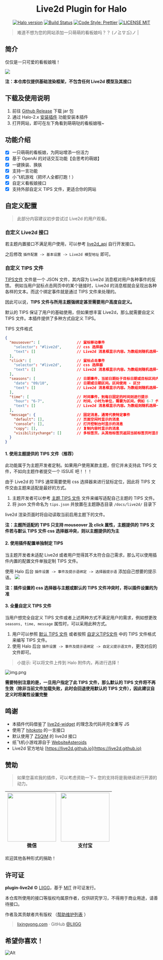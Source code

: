 <h1 align="center">Live2d Plugin for Halo</h1>
<p align="center">
  <a href="https://github.com/halo-dev/halo"><img alt="Halo version" src="https://img.shields.io/badge/halo-2.4.0%2B-brightgreen?style=for-the-badge" /></a>
  <a href="https://github.com/LIlGG/halo-theme-sakura"><img alt="Build Status" src="https://img.shields.io/badge/build-positive-brightgreen?style=for-the-badge"></a>
  <a href="https://github.com/prettier/prettier"><img alt="Code Style: Prettier" src="https://img.shields.io/badge/release-1.1.2-blue?style=for-the-badge"></a>
  <a href="./LICENSE"><img alt="LICENSE MIT" src="https://img.shields.io/badge/license-MIT-blue.svg?style=for-the-badge"></a>
</p>

> 难道不想为您的网站添加一只萌萌的看板娘吗？？ (ノ≧∇≦)ノ |

## 简介
仅仅是一只可爱的看板娘哦！

![](docs/live2d.jpg)

**注：本仓库仅提供基础渲染框架，不包含任何 Live2d 模型及其接口**

## 下载及使用说明
1. 前往 [Github Release](https://github.com/LIlGG/plugin-live2d/releases/latest) 下载 jar 包
2. 通过 Halo-2.x [安装插件](https://docs.halo.run/user-guide/plugins#%E5%AE%89%E8%A3%85%E6%8F%92%E4%BB%B6) 功能安装本插件
3. 打开网站，即可在左下角看到萌萌哒的看板娘哦~

## 功能介绍
- [x] 一只萌萌的看板娘，为网站增添一份活力
- [x] 基于 OpenAi 的对话交互功能【会思考的萌娘】
- [x] 一键换装、换肤
- [x] 支持一言功能
- [x] 小飞机游戏（把坏人全都打跑！）
- [x] 自定义看板娘接口
- [x] 支持外部自定义 TIPS 文件，更适合你的网站

## 自定义配置
> 此部分内容建议初步尝试过 Live2d 的用户观看。

### 自定义 Live2d 接口
若主题内置接口不满足用户使用，可以参考 [live2d_api](https://github.com/fghrsh/live2d_api) 自行开发接口。

之后修改 `插件配置 -> 基本设置 -> Live2d 模型地址` 即可。

### 自定义 TIPS 文件
[TIPS文件](/src/main/resources/static/live2d-tips.json) 文件是一个 JSON 文件，其内容为 Live2d 消息框对用户各种事件的反馈。
例如当用户鼠标点击网页中的某个链接时，Live2d 的消息框就会呈现出各种各样的文本。而这个绑定事件就是通过 TIPS 文件来处理的。

因此可以说，**TIPS 文件与所用主题强绑定甚至需要用户高度自定义。**

默认的 TIPS 保证了用户的基础使用，但如果想丰富 Live2d，那么就需要自定义 TIPS 文件。本插件提供了多种方式自定义 TIPS。

TIPS 文件格式

```json
{
  "mouseover": [                 // 鼠标移动事件
    "selector": "#live2d",       // css 选择器
    "text": []                   // Live2d 消息框显示内容。为数组则随机选择一条显示
  ],
  "click": [                     // 鼠标点击事件
    "selector": "#live2d",       // css 选择器
    "text": []                   // Live2d 消息框显示内容。为数组则随机选择一条显示
  ],
  "seasons": [                   // 日期事件，当前日期处于目标日期或目标区间内，则进行显示
    "date": "09/10",             // 日期或日期区间。区间使用 - 区分
    "text": []                   // Live2d 消息框显示内容。为数组则随机选择一条显示
  ],
  "time": [                      // 时间事件，到每日固定的时间则进行提示
    "hour": "6-7",               // 时间，小时为单位，需要为区间，例如 6-7 代表 6 点到 7 点之间
    "text": []                   // Live2d 消息框显示内容。为数组则随机选择一条显示
  ],
  "message": {                   // 固定消息，通常代表特定事件
    "default": [],               // 页面空闲时显示的消息
    "console": [],               // 打开控制台时显示的消息
    "copy": [],                  // 复制内容时显示的消息
    "visibilitychange": []       // 多标签页，从其他标签页返回当前标签页时显示的消息
  }
}
```

#### 1. 使用主题提供的 TIPS 文件（推荐）
此功能属于为主题开发者定制。如果用户使用某款主题，但它并未支持此 TIPS 文件，不如向主题作者提交一个 ISSUE 吧！！！

由于 Live2d 的 TIPS 通常需要使用 css 选择器来进行鼠标定位，因此将 TIPS 文件交由主题来适配是最好的方式。

1. 主题开发者可以参考  [主题 TIPS 文件](/docs/live2d/tips.json) 文件来编写适配自己主题的 TIPS 文件。
2. 将 json 文件命名为 `tips.json` 并放置在主题静态目录 `/docs/live2d/` 目录下

live2d 渲染页面时将自动读取当前启用主题下的文件。

**注：主题所适配的 TIPS 只支持 mouseover 及 click 属性，主题提供的 TIPS 文件若与默认 TIPS 文件 css 选择器冲突，则以主题提供的为主**

#### 2. 使用插件配置单独制定 TIPS
当主题开发者未适配 Live2d 或者用户觉得其不太符合自己需求，那么可以使用插件内置的配置文件单独定制 TIPS 文件。

使用 Halo 后台 `插件设置 -> 事件及提示语绑定 -> 选择器提示语` 添加自己想要的提示语。
![](docs/img2.png)

**注：插件设置的 css 选择器与主题或默认的 TIPS 文件冲突时，将以插件设置的为准**

#### 3. 全量自定义 TIPS 文件
当用户想完全自定义 TIPS 文件或者上述两种方式不满足用户的需求，例如想更改 `seasons, time, message` 属性时，可以采用此种方式。

1. 用户可以参照 [默认 TIPS 文件](/src/main/resources/static/live2d-tips.json) 或者按照 [自定义TIPS文件](#自定义-tips-文件) 中的 TIPS 文件格式来编写 TIPS 文件。
2. 使用 Halo 后台 `插件设置 -> 事件及提示语绑定 -> 自定义提示语文件`，更改对应的文件即可。

> 小提示: 可以将文件上传到 Halo 附件内，再进行选择！

![img.png](docs/img.png)

**需要特别注意的是，一旦用户指定了此 TIPS 文件，那么默认的 TIPS 文件将不再生效（除非当前文件加载失败，此时会回退使用默认的 TIPS 文件），因此建议自定义时将属性设置完整**

## 鸣谢
- 本插件代码借鉴了 [live2d-widget](https://github.com/stevenjoezhang/live2d-widget) 的理念及代码并完全重写 JS
- 使用了 [hitokoto](https://hitokoto.cn/) 的一言接口
- 默认使用了 [ZSQIM](https://zsq.im/) 的 live2d 接口
- 纸飞机小游戏源自于 [WebsiteAsteroids](http://www.websiteasteroids.com/)
- Live2d 官方地址 [https://live2d.github.io](https://live2d.github.io)

## 赞助
> 如果您喜欢我的插件，可以考虑资助一下~ 您的支持将是我继续进行开源的动力。

| <img src="https://cdn.lixingyong.com/img/other/%E5%BE%AE%E4%BF%A1%E5%9B%BE%E7%89%87_20210114094011.jpg" width="160px;"/><br /><b>微信</b><br /> | <img src="https://v-lxy-cdn.oss-cn-beijing.aliyuncs.com/img/other/%E6%94%AF%E4%BB%98%E5%AE%9D.png" width="160px;"/><br /><b>支付宝</b><br />  | 
| :---: | :---: |

欢迎其他各种形式的捐助！

## 许可证
**plugin-live2d** © [LIlGG](https://github.com/LIlGG)，基于 [MIT](./LICENSE) 许可证发行。<br>

本仓库所使用的接口等版权均属原作者，仅供研究学习，不得用于商业用途，请善待接口。

作者及其贡献者共有版权 （[帮助维护列表](https://github.com/LIlGG/plugin-live2d/graphs/contributors) ）
> [lixingyong.com](https://lixingyong.com) · GitHub [@LIlGG](https://github.com/LIlGG)

## 希望你喜欢！

![Alt](https://repobeats.axiom.co/api/embed/1a0fed4cb4d4d2ea076c3481473cdbf9bc0471d6.svg "Repobeats analytics image")

